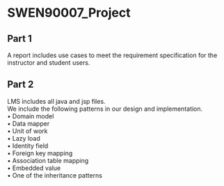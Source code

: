 # SWEN90007_Project

## Part 1
A report includes use cases to meet the requirement specification for the instructor and student users.

## Part 2
LMS includes all java and jsp files.\
We include the following patterns in our design and implementation.\
  • Domain model\
  • Data mapper\
  • Unit of work\
  • Lazy load\
  • Identity field\
  • Foreign key mapping\
  • Association table mapping\
  • Embedded value\
  • One of the inheritance patterns
